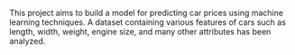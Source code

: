This project aims to build a model for predicting car prices using machine learning techniques. A dataset containing various features of cars such as length, width, weight, engine size, and many other attributes has been analyzed.
